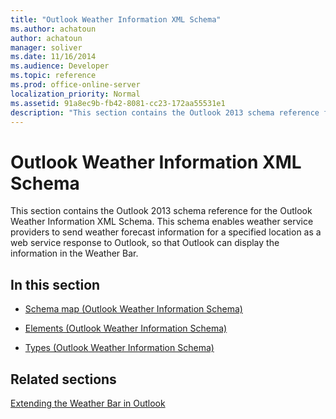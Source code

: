 ```yaml
---
title: "Outlook Weather Information XML Schema"
ms.author: achatoun
author: achatoun
manager: soliver
ms.date: 11/16/2014
ms.audience: Developer
ms.topic: reference
ms.prod: office-online-server
localization_priority: Normal
ms.assetid: 91a8ec9b-fb42-8081-cc23-172aa55531e1
description: "This section contains the Outlook 2013 schema reference for the Outlook Weather Information XML Schema. This schema enables weather service providers to send weather forecast information for a specified location as a web service response to Outlook, so that Outlook can display the information in the Weather Bar."
---
```


# Outlook Weather Information XML Schema

This section contains the Outlook 2013 schema reference for the Outlook Weather Information XML Schema. This schema enables weather service providers to send weather forecast information for a specified location as a web service response to Outlook, so that Outlook can display the information in the Weather Bar.
  
## In this section

- [Schema map (Outlook Weather Information Schema)](schema-map-outlook-weather-information-schema.md)
    
- [Elements (Outlook Weather Information Schema)](elements-outlook-weather-information-schema.md)
    
- [Types (Outlook Weather Information Schema)](types-outlook-weather-information-schema.md)
    
## Related sections

[Extending the Weather Bar in Outlook](extending-the-weather-bar-in-outlook.md)
  

